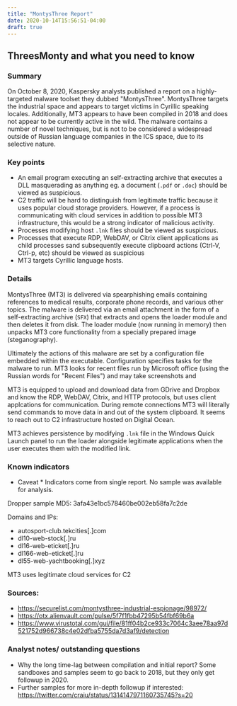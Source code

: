 ```yaml
---
title: "MontysThree Report"
date: 2020-10-14T15:56:51-04:00
draft: true
---
```


## ThreesMonty and what you need to know

###  Summary
On October 8, 2020, Kaspersky analysts published a report on a highly-targeted malware toolset they dubbed "MontysThree". MontysThree targets the industrial space and appears to target victims in Cyrillic speaking locales. Additionally, MT3 appears to have been compiled in 2018 and does not appear to be currently active in the wild. The malware contains a number of novel techniques, but is not to be considered a widespread outside of Russian language companies in the ICS space, due to its selective nature.

### Key points
 - An email program executing an self-extracting archive that executes a DLL masquerading as anything eg. a document (`.pdf` or `.doc`) should be viewed as suspicious.
 - C2 traffic will be hard to distinguish from legitimate traffic because it uses popular cloud storage providers. However, if a process is communicating with cloud services in addition to possible MT3 infrastructure, this would be a strong indicator of malicious activity.
 - Processes modifying host `.lnk` files should be viewed as suspicious.
 - Processes that execute RDP, WebDAV, or Citrix client applications as child processes sand subsequently execute clipboard actions (Ctrl-V, Ctrl-p, etc) should be viewed as suspicious 
 - MT3 targets Cyrillic language hosts.
 
### Details

MontysThree (MT3) is delivered via spearphishing emails containing references to medical results, corporate phone records, and various other topics. The malware is delivered via an email attachment in the form of a self-extracting archive (`SFX`) that extracts and opens the loader module and then deletes it from disk. The loader module (now running in memory) then unpacks MT3 core functionality from a specially prepared image (steganography).

Ultimately the actions of this malware are set by a configuration file embedded within the executable. Configuration specifies tasks for the malware to run. MT3 looks for recent files run by Microsoft office (using the Russian words for "Recent Files") and may take screenshots and 

MT3 is equipped to upload and download data from GDrive and Dropbox and know the RDP, WebDAV, Citrix, and HTTP protocols, but uses client applcations for communication. During remote connections MT3 will literally send commands to move data in and out of the system clipboard. It seems to reach out to C2 infrastructure hosted on Digital Ocean.

MT3 achieves persistence by modifying `.lnk` file in the Windows Quick Launch panel to run the loader alongside legitimate applications when the user executes them with the modified link.

### Known indicators
* Caveat * Indicators come from single report. No sample was available for analysis.

Dropper sample MD5: 3afa43e1bc578460be002eb58fa7c2de 

Domains and IPs:
- autosport-club.tekcities[.]com
- dl10-web-stock[.]ru
- dl16-web-eticket[.]ru
- dl166-web-eticket[.]ru
- dl55-web-yachtbooking[.]xyz

MT3 uses legitimate cloud services for C2

### Sources:

- https://securelist.com/montysthree-industrial-espionage/98972/
- https://otx.alienvault.com/pulse/5f7f1fbb47295b54fbf69b6a
- https://www.virustotal.com/gui/file/81ff04b2ce933c7064c3aee78aa97d521752d966738c4e02dfba5755da7d3af9/detection


### Analyst notes/ outstanding questions
- Why the long time-lag between compilation and initial report? Some sandboxes and samples seem to go back to 2018, but they only get followup in 2020.
- Further samples for more in-depth followup if interested: https://twitter.com/craiu/status/1314147971160735745?s=20
